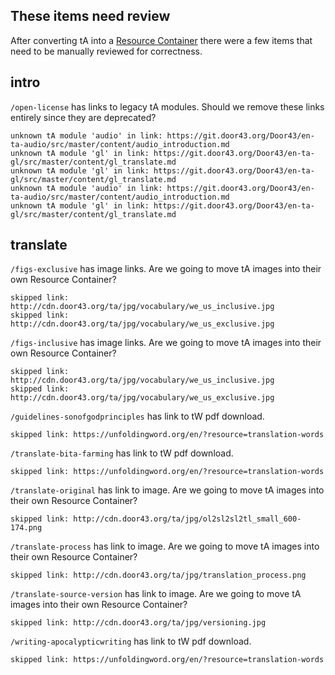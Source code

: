 These items need review
--
After converting tA into a [Resource Container](http://resource-container.readthedocs.io/en/latest/) 
there were a few items that need to be manually reviewed for correctness.

## intro
`/open-license` has links to legacy tA modules.
Should we remove these links entirely since they are deprecated?

```
unknown tA module 'audio' in link: https://git.door43.org/Door43/en-ta-audio/src/master/content/audio_introduction.md
unknown tA module 'gl' in link: https://git.door43.org/Door43/en-ta-gl/src/master/content/gl_translate.md
unknown tA module 'gl' in link: https://git.door43.org/Door43/en-ta-gl/src/master/content/gl_translate.md
unknown tA module 'audio' in link: https://git.door43.org/Door43/en-ta-audio/src/master/content/audio_introduction.md
unknown tA module 'gl' in link: https://git.door43.org/Door43/en-ta-gl/src/master/content/gl_translate.md
```

## translate

`/figs-exclusive` has image links.
Are we going to move tA images into their own Resource Container?
```
skipped link: http://cdn.door43.org/ta/jpg/vocabulary/we_us_inclusive.jpg
skipped link: http://cdn.door43.org/ta/jpg/vocabulary/we_us_exclusive.jpg
```

`/figs-inclusive` has image links.
Are we going to move tA images into their own Resource Container?
```
skipped link: http://cdn.door43.org/ta/jpg/vocabulary/we_us_inclusive.jpg
skipped link: http://cdn.door43.org/ta/jpg/vocabulary/we_us_exclusive.jpg
```

`/guidelines-sonofgodprinciples` has link to tW pdf download.
```
skipped link: https://unfoldingword.org/en/?resource=translation-words
```

`/translate-bita-farming` has link to tW pdf download.
```
skipped link: https://unfoldingword.org/en/?resource=translation-words
```

`/translate-original` has link to image.
Are we going to move tA images into their own Resource Container?
```
skipped link: http://cdn.door43.org/ta/jpg/ol2sl2sl2tl_small_600-174.png
```

`/translate-process` has link to image.
Are we going to move tA images into their own Resource Container?
```
skipped link: http://cdn.door43.org/ta/jpg/translation_process.png
```

`/translate-source-version` has link to image.
Are we going to move tA images into their own Resource Container?
```
skipped link: http://cdn.door43.org/ta/jpg/versioning.jpg
```

`/writing-apocalypticwriting` has link to tW pdf download.

```
skipped link: https://unfoldingword.org/en/?resource=translation-words
```

